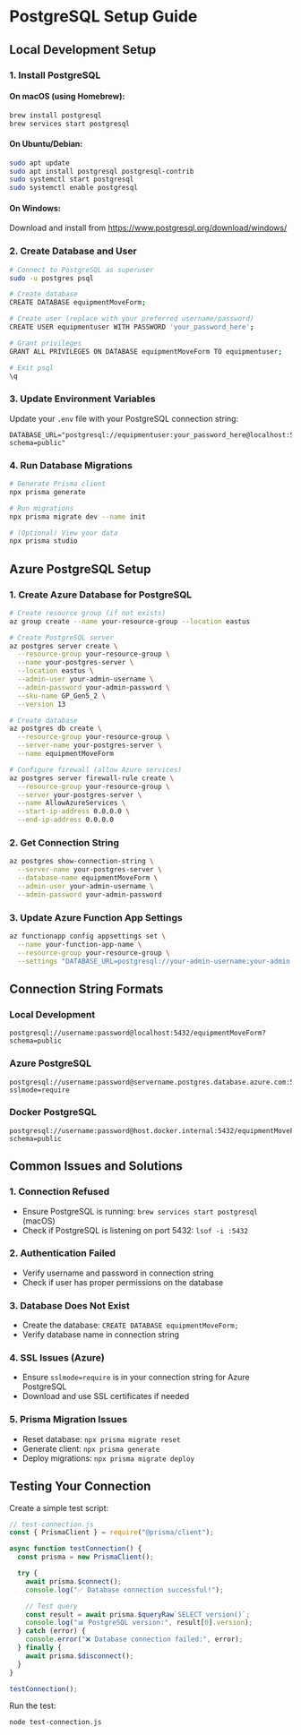 # PostgreSQL Setup Guide

## Local Development Setup

### 1. Install PostgreSQL

#### On macOS (using Homebrew):

```bash
brew install postgresql
brew services start postgresql
```

#### On Ubuntu/Debian:

```bash
sudo apt update
sudo apt install postgresql postgresql-contrib
sudo systemctl start postgresql
sudo systemctl enable postgresql
```

#### On Windows:

Download and install from https://www.postgresql.org/download/windows/

### 2. Create Database and User

```bash
# Connect to PostgreSQL as superuser
sudo -u postgres psql

# Create database
CREATE DATABASE equipmentMoveForm;

# Create user (replace with your preferred username/password)
CREATE USER equipmentuser WITH PASSWORD 'your_password_here';

# Grant privileges
GRANT ALL PRIVILEGES ON DATABASE equipmentMoveForm TO equipmentuser;

# Exit psql
\q
```

### 3. Update Environment Variables

Update your `.env` file with your PostgreSQL connection string:

```env
DATABASE_URL="postgresql://equipmentuser:your_password_here@localhost:5432/equipmentMoveForm?schema=public"
```

### 4. Run Database Migrations

```bash
# Generate Prisma client
npx prisma generate

# Run migrations
npx prisma migrate dev --name init

# (Optional) View your data
npx prisma studio
```

## Azure PostgreSQL Setup

### 1. Create Azure Database for PostgreSQL

```bash
# Create resource group (if not exists)
az group create --name your-resource-group --location eastus

# Create PostgreSQL server
az postgres server create \
  --resource-group your-resource-group \
  --name your-postgres-server \
  --location eastus \
  --admin-user your-admin-username \
  --admin-password your-admin-password \
  --sku-name GP_Gen5_2 \
  --version 13

# Create database
az postgres db create \
  --resource-group your-resource-group \
  --server-name your-postgres-server \
  --name equipmentMoveForm

# Configure firewall (allow Azure services)
az postgres server firewall-rule create \
  --resource-group your-resource-group \
  --server your-postgres-server \
  --name AllowAzureServices \
  --start-ip-address 0.0.0.0 \
  --end-ip-address 0.0.0.0
```

### 2. Get Connection String

```bash
az postgres show-connection-string \
  --server-name your-postgres-server \
  --database-name equipmentMoveForm \
  --admin-user your-admin-username \
  --admin-password your-admin-password
```

### 3. Update Azure Function App Settings

```bash
az functionapp config appsettings set \
  --name your-function-app-name \
  --resource-group your-resource-group \
  --settings "DATABASE_URL=postgresql://your-admin-username:your-admin-password@your-postgres-server.postgres.database.azure.com:5432/equipmentMoveForm?sslmode=require"
```

## Connection String Formats

### Local Development

```
postgresql://username:password@localhost:5432/equipmentMoveForm?schema=public
```

### Azure PostgreSQL

```
postgresql://username:password@servername.postgres.database.azure.com:5432/equipmentMoveForm?sslmode=require
```

### Docker PostgreSQL

```
postgresql://username:password@host.docker.internal:5432/equipmentMoveForm?schema=public
```

## Common Issues and Solutions

### 1. Connection Refused

- Ensure PostgreSQL is running: `brew services start postgresql` (macOS)
- Check if PostgreSQL is listening on port 5432: `lsof -i :5432`

### 2. Authentication Failed

- Verify username and password in connection string
- Check if user has proper permissions on the database

### 3. Database Does Not Exist

- Create the database: `CREATE DATABASE equipmentMoveForm;`
- Verify database name in connection string

### 4. SSL Issues (Azure)

- Ensure `sslmode=require` is in your connection string for Azure PostgreSQL
- Download and use SSL certificates if needed

### 5. Prisma Migration Issues

- Reset database: `npx prisma migrate reset`
- Generate client: `npx prisma generate`
- Deploy migrations: `npx prisma migrate deploy`

## Testing Your Connection

Create a simple test script:

```javascript
// test-connection.js
const { PrismaClient } = require("@prisma/client");

async function testConnection() {
  const prisma = new PrismaClient();

  try {
    await prisma.$connect();
    console.log("✅ Database connection successful!");

    // Test query
    const result = await prisma.$queryRaw`SELECT version()`;
    console.log("📊 PostgreSQL version:", result[0].version);
  } catch (error) {
    console.error("❌ Database connection failed:", error);
  } finally {
    await prisma.$disconnect();
  }
}

testConnection();
```

Run the test:

```bash
node test-connection.js
```
